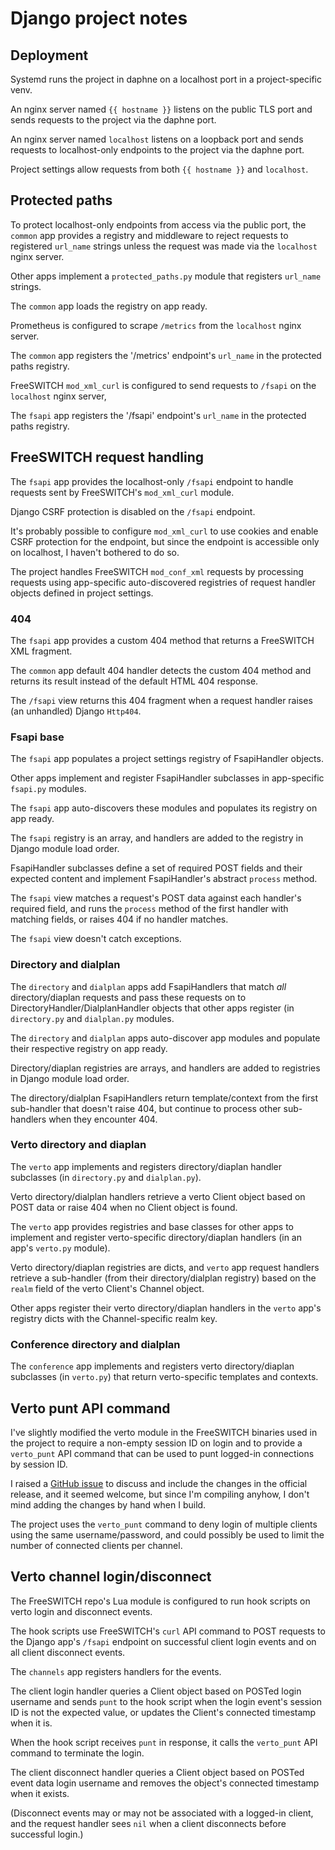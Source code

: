# Django project notes


## Deployment

Systemd runs the project
in daphne
on a localhost port
in a project-specific venv.

An nginx server named `{{ hostname }}`
listens on the public TLS port
and sends requests
to the project
via the daphne port.

An nginx server named `localhost`
listens on a loopback port
and sends requests
to localhost-only endpoints
to the project
via the daphne port.

Project settings allow requests
from both `{{ hostname }}` and `localhost`.


## Protected paths

To protect localhost-only endpoints
from access via the public port,
the `common` app
provides a registry and middleware
to reject requests to registered `url_name` strings
unless the request was made
via the `localhost` nginx server.

Other apps
implement a `protected_paths.py` module
that registers `url_name` strings.

The `common` app
loads the registry on app ready.

Prometheus is configured
to scrape `/metrics`
from the `localhost` nginx server.

The `common` app
registers the '/metrics' endpoint's `url_name`
in the protected paths registry.

FreeSWITCH `mod_xml_curl` is configured
to send requests to `/fsapi`
on the `localhost` nginx server,

The `fsapi`  app
registers the '/fsapi' endpoint's `url_name`
in the protected paths registry.


## FreeSWITCH request handling

The `fsapi` app provides
the localhost-only `/fsapi` endpoint
to handle requests
sent by FreeSWITCH's `mod_xml_curl` module.

Django CSRF protection
is disabled on the `/fsapi` endpoint.

It's probably possible to configure `mod_xml_curl`
to use cookies
and enable CSRF protection for the endpoint,
but since the endpoint is accessible
only on localhost,
I haven't bothered to do so.

The project handles FreeSWITCH `mod_conf_xml` requests
by processing requests using
app-specific
auto-discovered
registries of request handler objects
defined in project settings.

### 404

The `fsapi` app provides
a custom 404 method
that returns
a FreeSWITCH XML fragment.

The `common` app default 404 handler
detects the custom 404 method
and returns its result
instead of the default HTML 404 response.

The `/fsapi` view
returns this 404 fragment
when a request handler
raises (an unhandled) Django `Http404`.

### Fsapi base

The `fsapi` app
populates a project settings registry
of FsapiHandler objects.

Other apps
implement and register FsapiHandler subclasses
in app-specific `fsapi.py` modules.

The `fsapi` app auto-discovers these modules
and populates its registry on app ready.

The `fsapi` registry is an array,
and handlers are added to the registry
in Django module load order.

FsapiHandler subclasses
define a set of required POST fields
and their expected content
and implement FsapiHandler's abstract `process` method.

The `fsapi` view
matches a request's POST data
against each handler's required field,
and runs the `process` method
of the first handler with matching fields,
or raises 404 if no handler matches.

The `fsapi` view
doesn't catch exceptions.

### Directory and dialplan

The `directory` and `dialplan` apps
add FsapiHandlers that match
*all* directory/diaplan requests
and pass these requests on to
DirectoryHandler/DialplanHandler objects
that other apps register
(in `directory.py` and `dialplan.py` modules.

The `directory` and `dialplan` apps auto-discover app modules
and populate their respective registry on app ready.

Directory/diaplan registries are arrays,
and handlers are added to registries
in Django module load order.

The directory/dialplan FsapiHandlers
return template/context
from the first sub-handler that doesn't raise 404,
but continue to process other sub-handlers
when they encounter 404.

### Verto directory and diaplan

The `verto` app
implements and registers directory/diaplan handler subclasses
(in `directory.py` and `dialplan.py`).

Verto directory/dialplan handlers
retrieve a verto Client object
based on POST data
or raise 404
when no Client object is found.

The `verto` app
provides registries and base classes
for other apps
to implement and register
verto-specific directory/diaplan handlers
(in an app's `verto.py` module).

Verto directory/diaplan registries are dicts,
and `verto` app request handlers
retrieve a sub-handler
(from their directory/dialplan registry)
based on the `realm` field
of the verto Client's Channel object.

Other apps
register their verto directory/diaplan handlers
in the `verto` app's registry dicts
with the Channel-specific realm key.

### Conference directory and dialplan

The `conference` app
implements and registers verto directory/diaplan subclasses
(in `verto.py`)
that return verto-specific
templates and contexts.


## Verto punt API command

I've slightly modified
the verto module
in the FreeSWITCH binaries
used in the project
to require a non-empty session ID on login
and to provide a `verto_punt` API command
that can be used
to punt logged-in connections
by session ID.

I raised a
[GitHub issue](https://github.com/signalwire/freeswitch/issues/832)
to discuss and include the changes
in the official release,
and it seemed welcome,
but since I'm compiling anyhow,
I don't mind adding the changes
by hand when I build.

The project
uses the `verto_punt` command
to deny login of multiple clients
using the same username/password,
and could possibly be used
to limit the number of connected clients
per channel.


## Verto channel login/disconnect

The FreeSWITCH repo's Lua module 
is configured to run hook scripts
on verto login and disconnect events.

The hook scripts
use FreeSWITCH's `curl` API command
to POST requests to the Django app's `/fsapi` endpoint
on successful client login events
and on all client disconnect events.

The `channels` app
registers handlers for the events.

The client login handler
queries a Client object
based on POSTed login username
and sends `punt` to the hook script
when the login event's session ID
is not the expected value,
or updates the Client's connected timestamp
when it is.

When the hook script receives `punt` in response,
it calls the `verto_punt` API command
to terminate the login.

The client disconnect handler
queries a Client object
based on POSTed event data login username
and removes the object's connected timestamp
when it exists.

(Disconnect events
may or may not
be associated with a logged-in client,
and the request handler sees `nil`
when a client disconnects
before successful login.)
